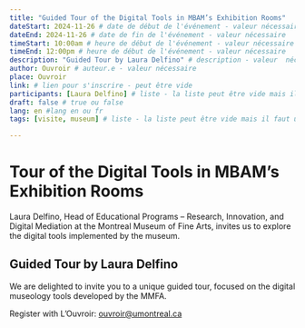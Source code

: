 ```yaml
---
title: "Guided Tour of the Digital Tools in MBAM’s Exhibition Rooms"
dateStart: 2024-11-26 # date de début de l'événement - valeur nécessaire
dateEnd: 2024-11-26 # date de fin de l'événement - valeur nécessaire
timeStart: 10:00am # heure de début de l'événement - valeur nécessaire
timeEnd: 12:00pm # heure de début de l'événement - valeur nécessaire
description: "Guided Tour by Laura Delfino" # description - valeur  nécessaire
author: Ouvroir # auteur.e - valeur nécessaire
place: Ouvroir
link: # lien pour s'inscrire - peut être vide
participants: [Laura Delfino] # liste - la liste peut être vide mais il faut une liste
draft: false # true ou false
lang: en #lang en ou fr
tags: [visite, museum] # liste - la liste peut être vide mais il faut une liste

---
```


# Tour of the Digital Tools in MBAM’s Exhibition Rooms

Laura Delfino, Head of Educational Programs – Research, Innovation, and Digital Mediation at the Montreal Museum of Fine Arts, invites us to explore the digital tools implemented by the museum.

## Guided Tour by Laura Delfino

We are delighted to invite you to a unique guided tour, focused on the digital museology tools developed by the MMFA.

Register with L’Ouvroir: ouvroir@umontreal.ca